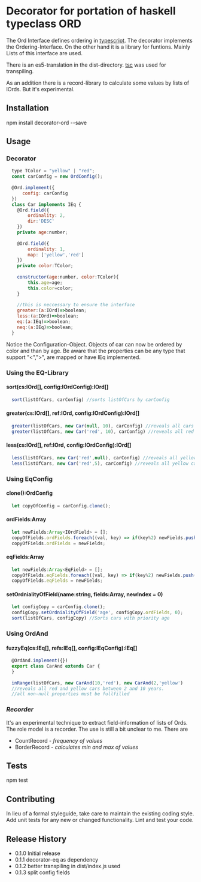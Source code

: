 Decorator for portation of haskell typeclass ORD
================================================

The Ord Interface defines ordering in [typescript](https://www.typescriptlang.org/).
The decorator implements the Ordering-Interface.
On the other hand it is a library for funtions.
Mainly Lists of this interface are used.

There is an es5-translation in the dist-directory.
[tsc](https://www.typescriptlang.org/docs/handbook/compiler-options.html) was used for transpiling.

As an addition there is a record-library to calculate some values by lists of IOrds.
But it's experimental.

## Installation

  npm install decorator-ord --save

## Usage
### Decorator
```javascript
  type TColor = "yellow" | "red";
  const carConfig = new OrdConfig();
  
  @Ord.implement({
      config: carConfig
  })
  class Car implements IEq {
    @Ord.field({
        ordinality: 2,
        dir:'DESC'
    })
    private age:number;
 
    @Ord.field({
        ordinality: 1,
        map: ['yellow','red']
    })
    private color:TColor;
    
    constructor(age:number, color:TColor){
        this.age=age;
        this.color=color;
    }
    
    //this is neccessary to ensure the interface
    greater:(a:IOrd)=>boolean;
    less:(a:IOrd)=>boolean;
    eq:(a:IEq)=>boolean;
    neq:(a:IEq)=>boolean;
  }
```
Notice the Configuration-Object.
Objects of car can now be ordered by color and than by age. 
Be aware that the properties can be any type 
that support "<",">", are mapped or have IEq implemented.

### Using the EQ-Library
#### sort(cs:IOrd[], config:IOrdConfig):IOrd[]
```javascript
  sort(listOfCars, carConfig) //sorts listOfCars by carConfig
```
 
#### greater(cs:IOrd[], ref:IOrd, config:IOrdConfig):IOrd[]
```javascript
  greater(listOfCars, new Car(null, 10), carConfig) //reveals all cars older than 10 years 
  greater(listOfCars, new Car('red', 10), carConfig) //reveals all red cars older than 10 years 
```
 
#### less(cs:IOrd[], ref:IOrd, config:IOrdConfig):IOrd[]
```javascript
  less(listOfCars, new Car('red',null), carConfig) //reveals all yellow cars 
  less(listOfCars, new Car('red',5), carConfig) //reveals all yellow cars younger than 5 
```
 
### Using EqConfig
#### clone():OrdConfig 
```javascript
  let copyOfConfig = carConfig.clone(); 
```

#### ordFields:Array<IOrdField>
```javascript
  let newFields:Array<IOrdField> = [];
  copyOfFields.ordFields.foreach((val, key) => if(key%2) newFields.push(val));
  copyOfFields.ordFields = newFields;
```

#### eqFields:Array<EqField>
```javascript
  let newFields:Array<EqField> = [];
  copyOfFields.eqFields.foreach((val, key) => if(key%2) newFields.push(val));
  copyOfFields.eqFields = newFields;
```
 
#### setOrdnialityOfField(name:string, fields:Array<IField>, newIndex = 0)
```javascript
  let configCopy = carConfig.clone();
  configCopy.setOrdnialityOfField('age', configCopy.ordFields, 0);
  sort(listOfCars, configCopy) //Sorts cars with priority age
```

### Using OrdAnd
#### fuzzyEq(cs:IEq[], refs:IEq[], config:IEqConfig):IEq[]
```javascript
  @OrdAnd.implement({})
  export class CarAnd extends Car {
  }
  
  inRange(listOfCars, new CarAnd(10,'red'), new CarAnd(2,'yellow') 
  //reveals all red and yellow cars between 2 and 10 years.
  //all non-null properties must be fullfilled
```

### _Recorder_
It's an experimental technique to extract field-information of lists of Ords.
The role model is a recorder. The use is still a bit unclear to me.
There are

*  CountRecord - _frequency of values_
*  BorderRecord - _calculates min and max of values_

## Tests

  npm test

## Contributing

In lieu of a formal styleguide, take care to maintain the existing coding style.
Add unit tests for any new or changed functionality. Lint and test your code.

## Release History

* 0.1.0 Initial release
* 0.1.1 decorator-eq as dependency
* 0.1.2 better transpiling in dist/index.js used
* 0.1.3 split config fields